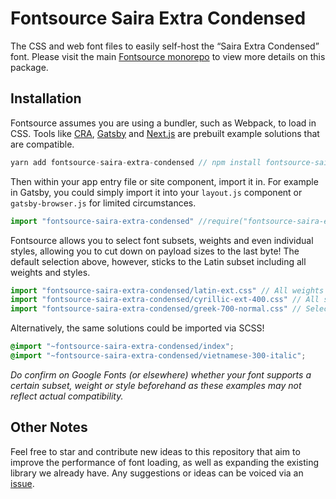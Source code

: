 # Fontsource Saira Extra Condensed

The CSS and web font files to easily self-host the “Saira Extra Condensed” font. Please visit the main [Fontsource monorepo](https://github.com/DecliningLotus/fontsource) to view more details on this package.

## Installation

Fontsource assumes you are using a bundler, such as Webpack, to load in CSS. Tools like [CRA](https://create-react-app.dev/), [Gatsby](https://www.gatsbyjs.org/) and [Next.js](https://nextjs.org/) are prebuilt example solutions that are compatible.

```javascript
yarn add fontsource-saira-extra-condensed // npm install fontsource-saira-extra-condensed
```

Then within your app entry file or site component, import it in. For example in Gatsby, you could simply import it into your `layout.js` component or `gatsby-browser.js` for limited circumstances.

```javascript
import "fontsource-saira-extra-condensed" //require("fontsource-saira-extra-condensed")
```

Fontsource allows you to select font subsets, weights and even individual styles, allowing you to cut down on payload sizes to the last byte! The default selection above, however, sticks to the Latin subset including all weights and styles.

```javascript
import "fontsource-saira-extra-condensed/latin-ext.css" // All weights and styles included.
import "fontsource-saira-extra-condensed/cyrillic-ext-400.css" // All styles included.
import "fontsource-saira-extra-condensed/greek-700-normal.css" // Select either normal or italic.
```

Alternatively, the same solutions could be imported via SCSS!

```scss
@import "~fontsource-saira-extra-condensed/index";
@import "~fontsource-saira-extra-condensed/vietnamese-300-italic";
```

_Do confirm on Google Fonts (or elsewhere) whether your font supports a certain subset, weight or style beforehand as these examples may not reflect actual compatibility._

## Other Notes

Feel free to star and contribute new ideas to this repository that aim to improve the performance of font loading, as well as expanding the existing library we already have. Any suggestions or ideas can be voiced via an [issue](https://github.com/DecliningLotus/fontsource/issues).
